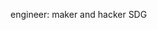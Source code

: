 engineer: maker and hacker
SDG
<!---
BenSDG/BenSDG is a ✨ special ✨ repository because its `README.md` (this file) appears on your GitHub profile.
You can click the Preview link to take a look at your changes.
--->
